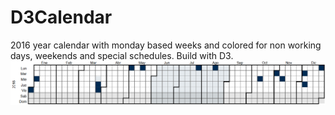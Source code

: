 # D3Calendar
2016 year calendar with monday based weeks and colored for non working days, weekends and special schedules. Build with D3.
![Calendar preview](https://github.com/Noradrex/D3Calendar/blob/master/images/Madrid2015.PNG)
